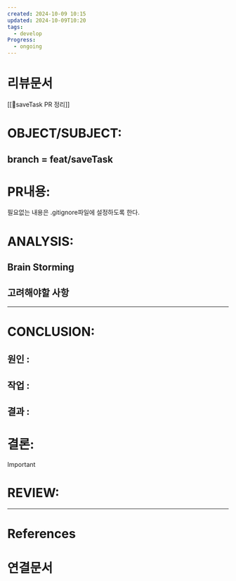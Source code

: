 ```yaml
---
created: 2024-10-09 10:15
updated: 2024-10-09T10:20
tags:
  - develop
Progress:
  - ongoing
---
```

# 리뷰문서
[[🌳saveTask PR 정리]]
# OBJECT/SUBJECT:
## branch = feat/saveTask
# PR내용:
필요없는 내용은 .gitignore파일에 설정하도록 한다.
# ANALYSIS:

## Brain Storming

## 고려해야할 사항


---
# CONCLUSION:

## 원인 :

## 작업 :

## 결과 :

# 결론:
>[!important]
# REVIEW:


---
# References

# 연결문서
